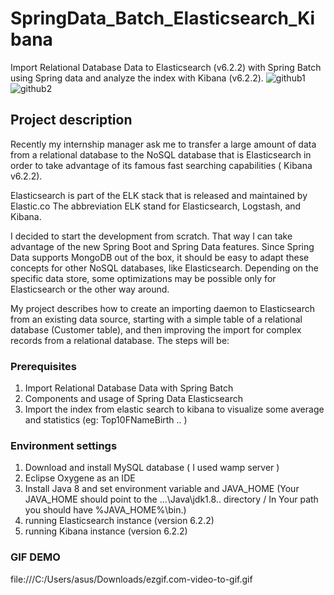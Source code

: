 # SpringData_Batch_Elasticsearch_Kibana
Import Relational Database Data to Elasticsearch (v6.2.2) with Spring Batch using Spring data and analyze the index with Kibana (v6.2.2).
![github1](https://user-images.githubusercontent.com/42076893/44484374-ecc7a680-a64d-11e8-8dbd-b08b85514366.png)
![github2](https://user-images.githubusercontent.com/42076893/44484782-fe5d7e00-a64e-11e8-8bb3-a4b2ebf6830d.png)


## Project description

Recently my internship manager ask me to transfer a large amount of data from a relational database to the NoSQL database that is
Elasticsearch in order to take advantage of its famous fast searching capabilities ( Kibana v6.2.2). 

Elasticsearch is part of the ELK stack that is released and maintained by Elastic.co The abbreviation ELK stand for
Elasticsearch, Logstash, and Kibana.

I decided to start the development from scratch. That way I can take advantage of the new Spring Boot and Spring Data features.
Since Spring Data supports MongoDB out of the box, it should be easy to adapt these concepts for other NoSQL databases, like Elasticsearch.
Depending on the specific data store, some optimizations may be possible only for Elasticsearch or the other way around.

My project describes how to create an importing daemon to Elasticsearch from an existing data source, starting with a simple table of a
relational database (Customer table), and then improving the import for complex records from a relational database. 
The steps will be:

### Prerequisites
1.  Import Relational Database Data with Spring Batch
2.  Components and usage of Spring Data Elasticsearch
3.  Import the index from elastic search to kibana to visualize some average and statistics (eg: Top10FNameBirth .. )

### Environment settings 

1.  Download and install MySQL database ( I used wamp server ) 
2.  Eclipse Oxygene as an  IDE 
3.  Install Java 8 and set environment variable and JAVA_HOME (Your JAVA_HOME should point to the ...\Java\jdk1.8.. directory / In Your path you should have %JAVA_HOME%\bin.) 
4. running Elasticsearch instance (version 6.2.2)
5.  running Kibana instance (version 6.2.2)

### GIF DEMO 
file:///C:/Users/asus/Downloads/ezgif.com-video-to-gif.gif
